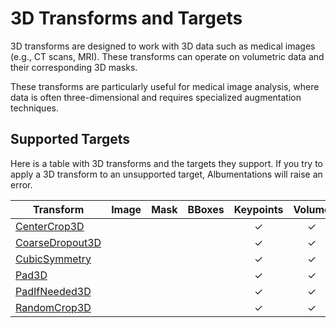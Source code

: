 <!-- This file is automatically generated. Do not edit it directly. -->

# 3D Transforms and Targets

3D transforms are designed to work with 3D data such as medical images (e.g., CT scans, MRI). These transforms
can operate on volumetric data and their corresponding 3D masks.

These transforms are particularly useful for medical image analysis, where data is often three-dimensional and
requires specialized augmentation techniques.

## Supported Targets

Here is a table with 3D transforms and the targets they support. If you try to apply a 3D transform to an
unsupported target, Albumentations will raise an error.

| Transform                                                                      | Image | Mask | BBoxes | Keypoints | Volume | Mask3D |
| ------------------------------------------------------------------------------ | :---: | :--: | :----: | :-------: | :----: | :----: |
| [CenterCrop3D](https://explore.albumentations.ai/transform/CenterCrop3D)       |       |      |        | ✓         | ✓      | ✓      |
| [CoarseDropout3D](https://explore.albumentations.ai/transform/CoarseDropout3D) |       |      |        | ✓         | ✓      | ✓      |
| [CubicSymmetry](https://explore.albumentations.ai/transform/CubicSymmetry)     |       |      |        | ✓         | ✓      | ✓      |
| [Pad3D](https://explore.albumentations.ai/transform/Pad3D)                     |       |      |        | ✓         | ✓      | ✓      |
| [PadIfNeeded3D](https://explore.albumentations.ai/transform/PadIfNeeded3D)     |       |      |        | ✓         | ✓      | ✓      |
| [RandomCrop3D](https://explore.albumentations.ai/transform/RandomCrop3D)       |       |      |        | ✓         | ✓      | ✓      |
